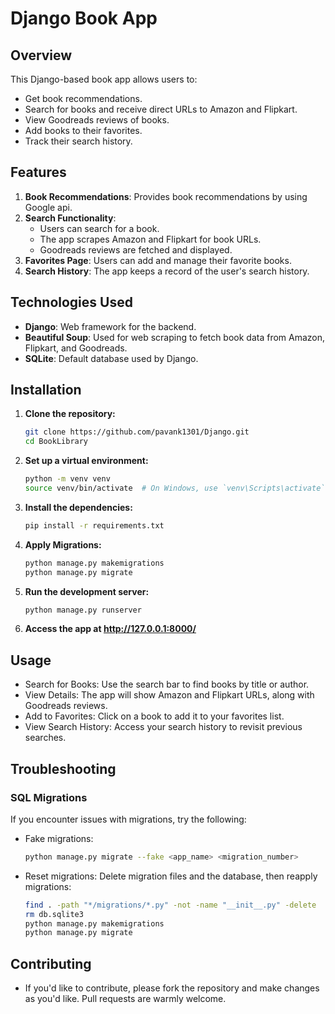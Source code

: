 # Django Book App

## Overview

This Django-based book app allows users to:

- Get book recommendations.
- Search for books and receive direct URLs to Amazon and Flipkart.
- View Goodreads reviews of books.
- Add books to their favorites.
- Track their search history.

## Features

1. **Book Recommendations**: Provides book recommendations by using Google api.
2. **Search Functionality**:
   - Users can search for a book.
   - The app scrapes Amazon and Flipkart for book URLs.
   - Goodreads reviews are fetched and displayed.
3. **Favorites Page**: Users can add and manage their favorite books.
4. **Search History**: The app keeps a record of the user's search history.

## Technologies Used

- **Django**: Web framework for the backend.
- **Beautiful Soup**: Used for web scraping to fetch book data from Amazon, Flipkart, and Goodreads.
- **SQLite**: Default database used by Django.

## Installation

1. **Clone the repository:**

   ```bash
   git clone https://github.com/pavank1301/Django.git
   cd BookLibrary
   ```

2. **Set up a virtual environment:**

   ```bash
   python -m venv venv
   source venv/bin/activate  # On Windows, use `venv\Scripts\activate`
   ```

3. **Install the dependencies:**

   ```bash
   pip install -r requirements.txt
   ```

4. **Apply Migrations:**

   ```bash
   python manage.py makemigrations
   python manage.py migrate
   ```

5. **Run the development server:**

   ```bash
   python manage.py runserver
   ```

6. **Access the app at <http://127.0.0.1:8000/>**

## Usage

- Search for Books: Use the search bar to find books by title or author.
- View Details: The app will show Amazon and Flipkart URLs, along with Goodreads reviews.
- Add to Favorites: Click on a book to add it to your favorites list.
- View Search History: Access your search history to revisit previous searches.

## Troubleshooting

### SQL Migrations

If you encounter issues with migrations, try the following:

- Fake migrations:

   ```bash
   python manage.py migrate --fake <app_name> <migration_number>
   ```

- Reset migrations: Delete migration files and the database, then reapply migrations:

   ```bash
   find . -path "*/migrations/*.py" -not -name "__init__.py" -delete
   rm db.sqlite3
   python manage.py makemigrations
   python manage.py migrate
   ```

## Contributing

- If you'd like to contribute, please fork the repository and make changes as you'd like. Pull requests are warmly welcome.
